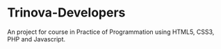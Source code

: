 # Trinova-Developers
An project for course in Practice of Programmation using HTML5, CSS3, PHP and Javascript.
